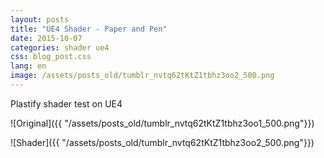 ```yaml
---
layout: posts
title: "UE4 Shader - Paper and Pen"
date: 2015-10-07
categories: shader ue4
css: blog_post.css
lang: en
image: /assets/posts_old/tumblr_nvtq62tKtZ1tbhz3oo2_500.png
---
```


Plastify shader test on UE4 <!--break-->

![Original]({{ "/assets/posts_old/tumblr_nvtq62tKtZ1tbhz3oo1_500.png"}})

![Shader]({{ "/assets/posts_old/tumblr_nvtq62tKtZ1tbhz3oo2_500.png"}})
